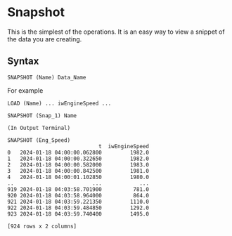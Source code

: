 # Snapshot

This is the simplest of the operations. It is an easy way to view a snippet of the data you are creating.

## Syntax

```
SNAPSHOT (Name) Data_Name
```
For example

```
LOAD (Name) ... iwEngineSpeed ...

SNAPSHOT (Snap_1) Name
```
```
(In Output Terminal)

SNAPSHOT (Eng_Speed) 
                             t  iwEngineSpeed
0   2024-01-18 04:00:00.062800         1982.0
1   2024-01-18 04:00:00.322650         1982.0
2   2024-01-18 04:00:00.582000         1983.0
3   2024-01-18 04:00:00.842500         1981.0
4   2024-01-18 04:00:01.102850         1980.0
..                         ...            ...
919 2024-01-18 04:03:58.701900          781.0
920 2024-01-18 04:03:58.964000          864.0
921 2024-01-18 04:03:59.221350         1110.0
922 2024-01-18 04:03:59.484850         1292.0
923 2024-01-18 04:03:59.740400         1495.0

[924 rows x 2 columns]

```